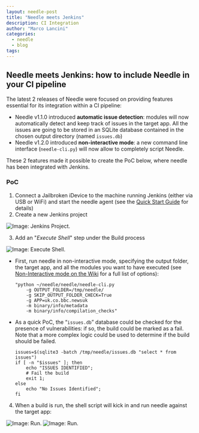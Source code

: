 ```yaml
---
layout: needle-post
title: "Needle meets Jenkins"
description: CI Integration
author: "Marco Lancini"
categories:
  - needle
  - blog
tags:
---
```


## Needle meets Jenkins: how to include Needle in your CI pipeline

The latest 2 releases of Needle were focused on providing features essential for its integration within a CI pipeline:

* Needle v1.1.0 introduced **automatic issue detection**: modules will now automatically detect and keep track of issues in the target app. All the issues are going to be stored in an SQLite database contained in the chosen output directory (named `issues.db`)
* Needle v1.2.0 introduced **non-interactive mode**: a new command line interface (`needle-cli.py`) will now allow to completely script Needle.

These 2 features made it possible to create the PoC below, where needle has been integrated with Jenkins.



### PoC

1. Connect a Jailbroken iDevice to the machine running Jenkins (either via USB or WiFi) and start the needle agent (see the [Quick Start Guide](https://github.com/mwrlabs/needle/wiki/Quick-Start-Guide) for details)
2. Create a new Jenkins project

![Image: Jenkins Project.](http://mobiletools.mwrinfosecurity.com/images/needle_ci_post/ci_1.png "Jenkins Project.")

3. Add an "_Execute Shell_" step under the Build process

![Image: Execute Shell.](http://mobiletools.mwrinfosecurity.com/images/needle_ci_post/ci_2.png "Execute Shell.")

- First, run needle in non-interactive mode, specifying the output folder, the target app, and all the modules you want to have executed (see [Non-Interactive mode on the Wiki](https://github.com/mwrlabs/needle/wiki/Non-interactive-Mode) for a full list of options):
    ```
    "python ~/needle/needle/needle-cli.py        
    	-g OUTPUT_FOLDER=/tmp/needle/        
    	-g SKIP_OUTPUT_FOLDER_CHECK=True        
    	-g APP=uk.co.bbc.newsuk        
    	-m binary/info/metadata        
    	-m binary/info/compilation_checks"
    ```
- As a quick PoC, the “`issues.db`” database could be checked for the presence of vulnerabilities: if so, the build could be marked as a fail. Note that a more complex logic could be used to determine if the build should be failed.
	```
	issues=$(sqlite3 -batch /tmp/needle/issues.db "select * from issues")
	if [ -n "$issues" ]; then
	    echo "ISSUES IDENTIFIED";
	    # Fail the build
	    exit 1;
	else
	    echo "No Issues Identified";
	fi
	```

4. When a build is run, the shell script will kick in and run needle against the target app:

![Image: Run.](http://mobiletools.mwrinfosecurity.com/images/needle_ci_post/ci_3.png "Run.")
![Image: Run.](http://mobiletools.mwrinfosecurity.com/images/needle_ci_post/ci_4.png "Run.")
